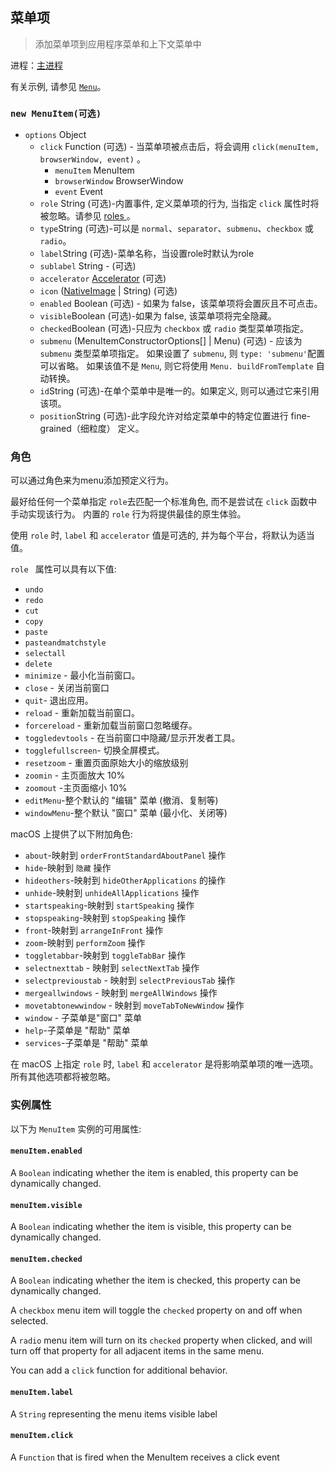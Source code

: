 ## 菜单项

> 添加菜单项到应用程序菜单和上下文菜单中

进程：[主进程](../glossary.md#main-process)

有关示例, 请参见 [` Menu `](menu.md)。

### `new MenuItem(可选)`

* `options` Object 
  * `click` Function (可选) - 当菜单项被点击后，将会调用 `click(menuItem, browserWindow, event)` 。 
    * `menuItem` MenuItem
    * `browserWindow` BrowserWindow
    * `event` Event
  * ` role ` String (可选)-内置事件, 定义菜单项的行为, 当指定 ` click ` 属性时将被忽略。请参见 [ roles ](#roles)。
  * ` type `String (可选)-可以是 ` normal `、` separator `、` submenu `、` checkbox ` 或 ` radio `。
  * ` label `String (可选)-菜单名称，当设置role时默认为role
  * `sublabel` String - (可选)
  * `accelerator` [Accelerator](accelerator.md) (可选)
  * `icon` ([NativeImage](native-image.md) | String) (可选)
  * `enabled` Boolean (可选) - 如果为 false，该菜单项将会置灰且不可点击。
  * ` visible `Boolean (可选)-如果为 false, 该菜单项将完全隐藏。
  * ` checked `Boolean (可选)-只应为 ` checkbox ` 或 ` radio ` 类型菜单项指定。
  * `submenu` (MenuItemConstructorOptions[] | Menu) (可选) - 应该为 `submenu` 类型菜单项指定。 如果设置了 ` submenu `, 则 ` type: 'submenu' `配置可以省略。 如果该值不是 ` Menu `, 则它将使用 ` Menu. buildFromTemplate ` 自动转换。
  * ` id `String (可选)-在单个菜单中是唯一的。如果定义, 则可以通过它来引用该项。
  * ` position `String (可选)-此字段允许对给定菜单中的特定位置进行 fine-grained（细粒度） 定义。

### 角色

可以通过角色来为menu添加预定义行为。

最好给任何一个菜单指定 ` role `去匹配一个标准角色, 而不是尝试在 ` click ` 函数中手动实现该行为。 内置的 ` role ` 行为将提供最佳的原生体验。

使用 ` role ` 时, ` label ` 和 ` accelerator ` 值是可选的, 并为每个平台，将默认为适当值。

`role ` 属性可以具有以下值:

* `undo`
* `redo`
* `cut`
* `copy`
* `paste`
* `pasteandmatchstyle`
* `selectall`
* `delete`
* `minimize` - 最小化当前窗口。
* `close` - 关闭当前窗口
* `quit`- 退出应用。
* `reload` - 重新加载当前窗口。
* `forcereload` - 重新加载当前窗口忽略缓存。
* `toggledevtools` - 在当前窗口中隐藏/显示开发者工具。
* `togglefullscreen`- 切换全屏模式。
* `resetzoom` - 重置页面原始大小的缩放级别
* `zoomin` - 主页面放大 10%
* `zoomout` -主页面缩小 10%
* `editMenu`-整个默认的 "编辑" 菜单 (撤消、复制等)
* ` windowMenu `-整个默认 "窗口" 菜单 (最小化、关闭等)

macOS 上提供了以下附加角色:

* ` about `-映射到 ` orderFrontStandardAboutPanel ` 操作
* ` hide `-映射到 ` 隐藏 ` 操作
* ` hideothers `-映射到 ` hideOtherApplications ` 的操作
* ` unhide `-映射到 ` unhideAllApplications ` 操作
* ` startspeaking `-映射到 ` startSpeaking ` 操作
* ` stopspeaking `-映射到 ` stopSpeaking ` 操作
* ` front `-映射到 ` arrangeInFront ` 操作
* ` zoom `-映射到 ` performZoom ` 操作
* ` toggletabbar `-映射到 ` toggleTabBar ` 操作
* `selectnexttab` - 映射到 `selectNextTab` 操作
* ` selectprevioustab ` - 映射到 ` selectPreviousTab ` 操作
* `mergeallwindows` - 映射到 `mergeAllWindows` 操作
* ` movetabtonewwindow ` - 映射到 ` moveTabToNewWindow ` 操作
* `window` - 子菜单是"窗口" 菜单
* ` help `-子菜单是 "帮助" 菜单
* ` services `-子菜单是 "帮助" 菜单

在 macOS 上指定 ` role ` 时, ` label ` 和 ` accelerator ` 是将影响菜单项的唯一选项。所有其他选项都将被忽略。

### 实例属性

以下为 ` MenuItem ` 实例的可用属性:

#### `menuItem.enabled`

A `Boolean` indicating whether the item is enabled, this property can be dynamically changed.

#### `menuItem.visible`

A `Boolean` indicating whether the item is visible, this property can be dynamically changed.

#### `menuItem.checked`

A `Boolean` indicating whether the item is checked, this property can be dynamically changed.

A `checkbox` menu item will toggle the `checked` property on and off when selected.

A `radio` menu item will turn on its `checked` property when clicked, and will turn off that property for all adjacent items in the same menu.

You can add a `click` function for additional behavior.

#### `menuItem.label`

A `String` representing the menu items visible label

#### `menuItem.click`

A `Function` that is fired when the MenuItem receives a click event